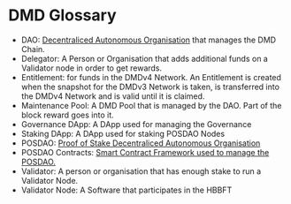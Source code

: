 

# DMD Glossary

- DAO: [Decentraliced Autonomous Organisation](https://en.wikipedia.org/wiki/Decentralized_autonomous_organization) that manages the DMD Chain.
- Delegator: A Person or Organisation that adds additional funds on a Validator node in order to get rewards.
- Entitlement: for funds in the DMDv4 Network. An Entitlement is created when the snapshot for the DMDv3 Network is taken, is transferred into the DMDv4 Network and is valid until it is claimed.
- Maintenance Pool: A DMD Pool that is managed by the DAO. Part of the block reward goes into it.
- Governance DApp: A DApp used for managing the Governance
- Staking DApp: A DApp used for staking POSDAO Nodes
- POSDAO: [Proof of Stake Decentraliced Autonomous Organisation](https://forum.poa.network/t/posdao-white-paper/2208)
- POSDAO Contracts: [Smart Contract Framework used to manage the POSDAO.](https://github.com/poanetwork/posdao-contracts)
- Validator: A person or organisation that has enough stake to run a Validator Node. 
- Validator Node: A Software that participates in the HBBFT 


